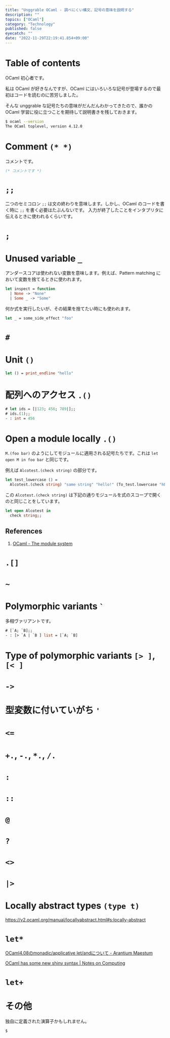 ```yaml
---
title: "Unggrable OCaml - 調べにくい構文、記号の意味を説明する"
description: ""
topics: ["OCaml"]
category: "Technology"
published: false
eyecatch: ""
date: "2022-11-29T22:19:41.854+09:00"
---
```


# Table of contents

OCaml 初心者です。

私は OCaml が好きなんですが、OCaml にはいろいろな記号が登場するので最初はコードを読むのに苦労しました。

そんな unggrable な記号たちの意味がだんだんわかってきたので、誰かの OCaml 学習に役に立つことを期待して説明書きを残しておきます。

```bash
$ ocaml --version
The OCaml toplevel, version 4.12.0
```

# Comment `(* *)`

コメントです。

```ocaml
(* コメントです *)
```

# `;;`

二つのセミコロン `;;` は文の終わりを意味します。しかし、OCaml のコードを書く時に `;;` を書く必要はたぶんないです。
入力が終了したことをインタプリタに伝えるときに使われるくらいです。

# `;`

# Unused variable `_`

アンダースコアは使われない変数を意味します。例えば、Pattern matching において変数を捨てるときに使われます。

```ocaml
let inspect = function
  | None -> "None"
  | Some _ -> "Some"
```

何か式を実行したいが、その結果を捨てたい時にも使われます。

```ocaml
let _ = some_side_effect "foo"
```

# `#`

# Unit `()`

```ocaml
let () = print_endline "hello"
```

# 配列へのアクセス `.()`

```ocaml
# let ids = [|123; 456; 789|];;
# ids.(1);;
- : int = 456
```

# Open a module locally `.()`

`M.(foo bar)` のようにしてモジュールに適用される記号たちです。これは `let open M in foo bar` と同じです。

例えば `Alcotest.(check string)` の部分です。

```ocaml
let test_lowercase () =
  Alcotest.(check string) "same string" "hello!" (To_test.lowercase "hELLO!")
```

この `Alcotest.(check string)` は下記の通りモジュールを式のスコープで開くのと同じことをしています。

```ocaml
let open Alcotest in
  check string;;
```

## References

1. [OCaml - The module system](https://v2.ocaml.org/manual/moduleexamples.html#s:module:structures)

# `.[]`

# `~`

# Polymorphic variants <code>`</code>

多相ヴァリアントです。

```ocaml
# [`A; `B];;
- : [> `A | `B ] list = [`A; `B]
```

# Type of polymorphic variants `[> ]`, `[< ]`

# `->`

# 型変数に付いていがち `'`

# `<=`

# `+.`, `-.`, `*.`, `/.`

# `:`

# `::`

# `@`

# `?`

# `<>`

# `|>`

# Locally abstract types `(type t)`

https://v2.ocaml.org/manual/locallyabstract.html#s:locally-abstract

# `let*`

[OCaml4.08のmonadic/applicative let/andについて - Arantium Maestum](https://zehnpaard.hatenablog.com/entry/2019/07/04/113634)

[OCaml has some new shiny syntax | Notes on Computing](http://jobjo.github.io/2019/04/24/ocaml-has-some-new-shiny-syntax.html)

# `let+`

# その他

独自に定義された演算子かもしれません。

`$`
